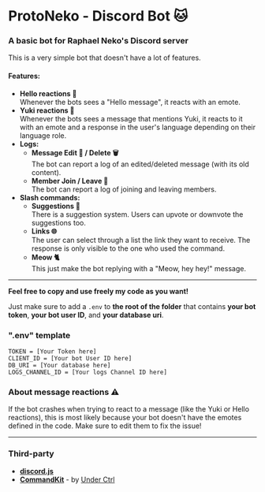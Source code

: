 # ProtoNeko - Discord Bot 🐱
### A basic bot for Raphael Neko's Discord server

This is a very simple bot that doesn't have a lot of features.

#### Features:
- **Hello reactions 👋** <br>Whenever the bots sees a "Hello message", it reacts with an emote.
- **Yuki reactions 🦫** <br>Whenever the bots sees a message that mentions Yuki, it reacts to it with an emote and a response in the user's language depending on their language role.
- **Logs:**
  - **Message Edit 📝 / Delete 🗑️** <br>The bot can report a log of an edited/deleted message (with its old content).
  - **Member Join / Leave 🚪** <br>The bot can report a log of joining and leaving members.
- **Slash commands:**
  - **Suggestions 💭** <br>There is a suggestion system. Users can upvote or downvote the suggestions too.
  - **Links 🌐** <br>The user can select through a list the link they want to receive. The response is only visible to the one who used the command.
  - **Meow 🐈** <br>This just make the bot replying with a "Meow, hey hey!" message.

---

**Feel free to copy and use freely my code as you want!**

Just make sure to add a `.env` to **the root of the folder** that contains **your bot token**, **your bot user ID**, and **your database uri**.

### ".env" template
```env
TOKEN = [Your Token here]
CLIENT_ID = [Your bot User ID here]
DB_URI = [Your database here]
LOGS_CHANNEL_ID = [Your logs Channel ID here]
```

### About message reactions ⚠️
If the bot crashes when trying to react to a message (like the Yuki or Hello reactions), this is most likely because your bot doesn't have the emotes defined in the code. Make sure to edit them to fix the issue!

---

### Third-party
- [**discord.js**](https://discord.js.org)
- [**CommandKit**](https://commandkit.js.org) - by [Under Ctrl](https://github.com/underctrl-io)

